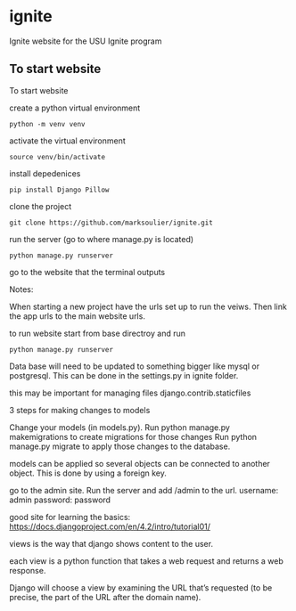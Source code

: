 # ignite
Ignite website for the USU Ignite program

## To start website
To start website 

create a python virtual environment
```
python -m venv venv
```

activate the virtual environment
```
source venv/bin/activate
```

install depedenices
```
pip install Django Pillow
```

clone the project
```
git clone https://github.com/marksoulier/ignite.git
```

run the server (go to where manage.py is located)
```
python manage.py runserver
```

go to the website that the terminal outputs













Notes:


When starting a new project have the urls set up to run the veiws. Then link the app urls to the main website urls.

to run website start from base directroy and run
```
python manage.py runserver
```

Data base will need to be updated to something bigger like mysql or postgresql. This can be done in the settings.py in ignite folder.

this may be important for managing files
django.contrib.staticfiles 

3 steps for making changes to models 

Change your models (in models.py).
Run python manage.py makemigrations to create migrations for those changes
Run python manage.py migrate to apply those changes to the database.

models can be applied so several objects can be connected to another object. This is done by using a foreign key.

go to the admin site.
Run the server and add /admin to the url. 
username: admin
password: password



good site for learning the basics: https://docs.djangoproject.com/en/4.2/intro/tutorial01/


views is the way that django shows content to the user.

each view is a python function that takes a web request and returns a web response.

Django will choose a view by examining the URL that’s requested (to be precise, the part of the URL after the domain name).